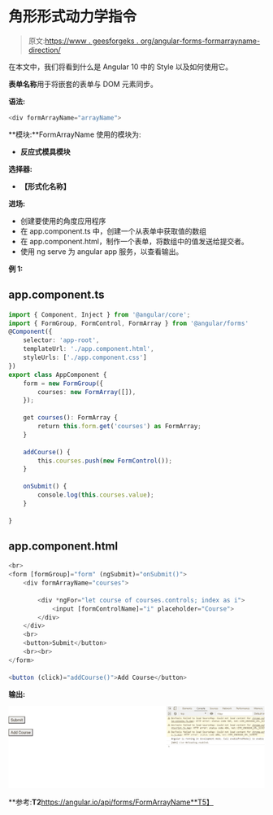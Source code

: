 # 角形形式动力学指令

> 原文:[https://www . geesforgeks . org/angular-forms-formarrayname-direction/](https://www.geeksforgeeks.org/angular-forms-formarrayname-directive/)

在本文中，我们将看到什么是 Angular 10 中的 Style 以及如何使用它。

**表单名称**用于将嵌套的表单与 DOM 元素同步。

**语法:**

```ts
<div formArrayName="arrayName">
```

**模块:**FormArrayName 使用的模块为:

*   **反应式模具模块**

**选择器:**

*   **【形式化名称】**

**进场:**

*   创建要使用的角度应用程序
*   在 app.component.ts 中，创建一个从表单中获取值的数组
*   在 app.component.html，制作一个表单，将数组中的值发送给提交者。
*   使用 ng serve 为 angular app 服务，以查看输出。

**例 1:**

## app.component.ts

```ts
import { Component, Inject } from '@angular/core';
import { FormGroup, FormControl, FormArray } from '@angular/forms'
@Component({
    selector: 'app-root',
    templateUrl: './app.component.html',
    styleUrls: ['./app.component.css']
})
export class AppComponent {
    form = new FormGroup({
        courses: new FormArray([]),
    });

    get courses(): FormArray {
        return this.form.get('courses') as FormArray;
    }

    addCourse() {
        this.courses.push(new FormControl());
    }

    onSubmit() {
        console.log(this.courses.value);
    }

}
```

## app.component.html

```ts
<br>
<form [formGroup]="form" (ngSubmit)="onSubmit()">
    <div formArrayName="courses">

        <div *ngFor="let course of courses.controls; index as i">
            <input [formControlName]="i" placeholder="Course">
        </div>
    </div>
    <br>
    <button>Submit</button>
    <br><br>
</form>

<button (click)="addCourse()">Add Course</button>
```

**输出:**

![](img/7803b55d18829c26954a27e843209849.png)

**参考:**T2**https://angular.io/api/forms/FormArrayName**T5】